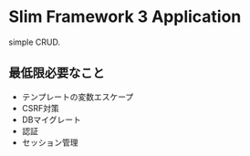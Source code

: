 # Slim Framework 3 Application
simple CRUD.

## 最低限必要なこと
- テンプレートの変数エスケープ
- CSRF対策
- DBマイグレート
- 認証
- セッション管理
